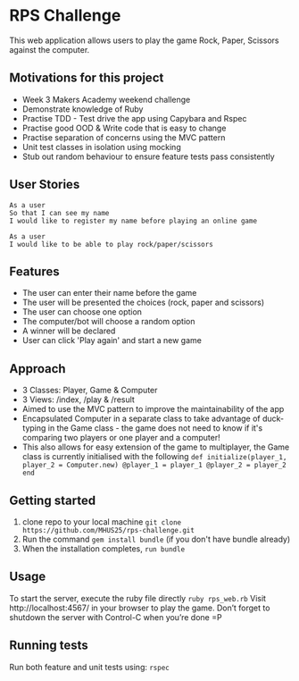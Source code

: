 # RPS Challenge

This web application allows users to play the game Rock, Paper, Scissors against the computer.

## Motivations for this project

* Week 3 Makers Academy weekend challenge
* Demonstrate knowledge of Ruby
* Practise TDD - Test drive the app using Capybara and Rspec
* Practise good OOD & Write code that is easy to change
* Practise separation of concerns using the MVC pattern
* Unit test classes in isolation using mocking 
* Stub out random behaviour to ensure feature tests pass consistently

## User Stories

```
As a user
So that I can see my name
I would like to register my name before playing an online game

As a user
I would like to be able to play rock/paper/scissors
```

## Features

* The user can enter their name before the game
* The user will be presented the choices (rock, paper and scissors)
* The user can choose one option
* The computer/bot will choose a random option
* A winner will be declared
* User can click 'Play again' and start a new game

## Approach
* 3 Classes: Player, Game & Computer
* 3 Views: /index, /play & /result
* Aimed to use the MVC pattern to improve the maintainability of the app
* Encapsulated Computer in a separate class to take advantage of duck-typing in the Game class - the game does not need to know if it's comparing two players or one player and a computer!
* This also allows for easy extension of the game to multiplayer, the Game class is currently initialised with the following
`def initialize(player_1, player_2 = Computer.new)
    @player_1 = player_1
    @player_2 = player_2
 end`

## Getting started

1. clone repo to your local machine `git clone https://github.com/MHUS25/rps-challenge.git`
2. Run the command `gem install bundle` (if you don't have bundle already)
3. When the installation completes, `run bundle`

## Usage

To start the server, execute the ruby file directly `ruby rps_web.rb`
Visit http://localhost:4567/ in your browser to play the game.
Don’t forget to shutdown the server with Control-C when you’re done  =P

## Running tests

Run both feature and unit tests using:
`rspec`
